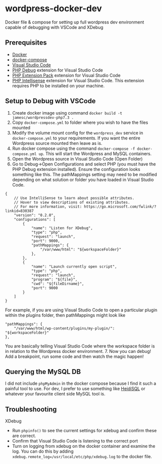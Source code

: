 # wordpress-docker-dev
Docker file &amp; compose for setting up full wordpress dev environment capable of debugging with VSCode and XDebug

## Prerequisites
* [Docker](https://www.docker.com/)
* [docker-compose](https://docs.docker.com/compose/)
* [Visual Studio Code](https://code.visualstudio.com/)
* [PHP Debug](https://marketplace.visualstudio.com/items?itemName=felixfbecker.php-debug) extension for Visual Studio Code
* [PHP Extension Pack](https://marketplace.visualstudio.com/items?itemName=felixfbecker.php-pack) extension for Visual Studio Code
* [PHP Intellisense](https://marketplace.visualstudio.com/items?itemName=felixfbecker.php-intellisense) extension for Visual Studio Code. This extension requires PHP to be installed on your machine.


## Setup to Debug with VSCode
1. Create docker image using command `docker build -t jamesc/wordpressdev-php7.3 .`
2. Copy `docker-compose.yml` to folder where you wish to have the files mounted
3. Modify the volume mount config for the `wordpress_dev` service in `docker-compose.yml` to your requirements. If you want the entire Wordpress source mounted then leave as is.
4. Run docker compose using the command `docker-compose -f docker-compose.yml up`. This will start the Wordpress and MySQL containers.
5. Open the Wordpress source in Visual Studio Code (Open Folder)
6. Go to Debug->Open Configurations and select PHP (you must have the PHP Debug extension installed). Ensure the configuration looks something like this. The pathMappings setting may need to be modified depending on what solution or folder you have loaded in Visual Studio Code.
```
{
    // Use IntelliSense to learn about possible attributes.
    // Hover to view descriptions of existing attributes.
    // For more information, visit: https://go.microsoft.com/fwlink/?linkid=830387
    "version": "0.2.0",
    "configurations": [
        {
            "name": "Listen for XDebug",
            "type": "php",
            "request": "launch",
            "port": 9000,
            "pathMappings": {
                "/var/www/html": "${workspaceFolder}"
            },
        },
        {
            "name": "Launch currently open script",
            "type": "php",
            "request": "launch",
            "program": "${file}",
            "cwd": "${fileDirname}",
            "port": 9000
        }
    ]
}
```
For example, if you are using Visual Studio Code to open a particular plugin within the plugins folder, then pathMappings might look like
```
"pathMappings": {
    "/var/www/html/wp-content/plugins/my-plugin/": "${workspaceFolder}"
},
```
You are basically telling Visual Studio Code where the workspace folder is in relation to the Wordpress docker environment.
7. Now you can debug! Add a breakpoint, run some code and then watch the magic happen!

## Querying the MySQL DB
I did not include `phpMyAdmin` in the docker compose because I find it such a painful tool to use. For dev, I prefer to use something like [HeidiSQL](https://www.heidisql.com/download.php) or whatever your favourite client side MySQL tool is.

## Troubleshooting
XDebug
* Run `phpinfo()` to see the current settings for xdebug and confirm these are correct.
* Confirm that Visual Studio Code is listening to the correct port
* Turn on logging from xdebug on the docker container and examine the log. You can do this by adding `xdebug.remote_log=/usr/local/etc/php/xdebug.log` to the docker file.